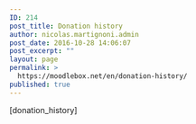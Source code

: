 ```yaml
---
ID: 214
post_title: Donation history
author: nicolas.martignoni.admin
post_date: 2016-10-28 14:06:07
post_excerpt: ""
layout: page
permalink: >
  https://moodlebox.net/en/donation-history/
published: true
---
```

[donation_history]